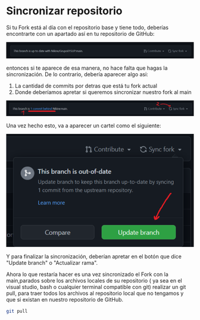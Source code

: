 # Sincronizar repositorio

Si tu Fork está al día con el repositorio base y tiene todo, deberías encontrarte con un apartado así en tu repositorio de GitHub:

<img src='./img/sync1.png' alt='img1'/>

entonces si te aparece de esa manera, no hace falta que hagas la sincronización.
De lo contrario, debería aparecer algo asi:

<ol>
  <li>La cantidad de commits por detras que está tu fork actual</li>
  <li>Donde deberíamos apretar si queremos sincronizar nuestro fork al main</li>
</ol>
<img src='./img/sync2.png' alt='img2'/>

Una vez hecho esto, va a aparecer un cartel como el siguiente:

<img src='./img/sync3.png' alt='img3'/>

Y para finalizar la sincronización, deberían apretar en el botón que dice "Update branch" o "Actualizar rama".

Ahora lo que restaría hacer es una vez sincronizado el Fork con la main,parados sobre los archivos locales de su repositorio ( ya sea en el visual studio, bash o cualquier terminal compatible con git) realizar un git pull, para traer todos los archivos al repositorio local que no tengamos y que si existan en nuestro repositorio de GitHub.

```bash
git pull
```
